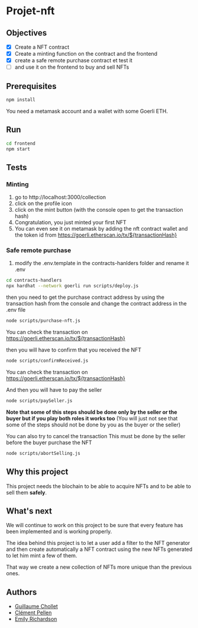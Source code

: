 
# Projet-nft

## Objectives

- [x] Create a NFT contract
- [x] Create a minting function on the contract and the frontend
- [x] create a safe remote purchase contract et test it
- [ ] and use it on the frontend to buy and sell NFTs

## Prerequisites

```sh
npm install
```

You need a metamask account and a wallet with some Goerli ETH.

## Run

```sh
cd frontend
npm start
```

## Tests

### Minting

1. go to http://localhost:3000/collection
2. click on the profile icon
3. click on the mint button (with the console open to get the transaction hash)
4. Congratulation, you just minted your first NFT
5. You can even see it on metamask by adding the nft contract wallet and the token id from https://goerli.etherscan.io/tx/${transactionHash}

### Safe remote purchase

1. modify the .env.template in the contracts-hanlders folder and rename it .env

```sh
cd contracts-handlers
npx hardhat --network goerli run scripts/deploy.js
```

then you need to get the purchase contract address by using the transaction hash from the console and change the contract address in the .env file

```sh
node scripts/purchase-nft.js
```

You can check the transaction on https://goerli.etherscan.io/tx/${transactionHash}

then you will have to confirm that you received the NFT

```sh
node scripts/confirmReceived.js
```

You can check the transaction on https://goerli.etherscan.io/tx/${transactionHash}

And then you will have to pay the seller

```sh
node scripts/paySeller.js
```

**Note that some of this steps should be done only by the seller or the buyer but if you play both roles it works too** (You will just not see that some of the steps should not be done by you as the buyer or the seller)

You can also try to cancel the transaction
This must be done by the seller before the buyer purchase the NFT

```sh
node scripts/abortSelling.js
```

## Why this project

This project needs the blochain to be able to acquire NFTs and to be able to sell them **safely**.

## What's next

We will continue to work on this project to be sure that every feature has been implemented and is working properly.

The idea behind this project is to let a user add a filter to the NFT generator and then create automatically a NFT contract using the new NFTs generated to let him mint a few of them.

That way we create a new collection of NFTs more unique than the previous ones.

## Authors

- [Guillaume Chollet](https://www.github.com/Gu1llaumeC)
- [Clément Pellen](https://www.github.com/ClementPellen)
- [Emily Richardson](https://www.github.com/Emrichardson)